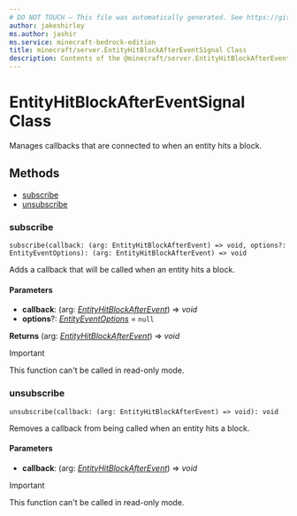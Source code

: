 ```yaml
---
# DO NOT TOUCH — This file was automatically generated. See https://github.com/mojang/minecraftapidocsgenerator to modify descriptions, examples, etc.
author: jakeshirley
ms.author: jashir
ms.service: minecraft-bedrock-edition
title: minecraft/server.EntityHitBlockAfterEventSignal Class
description: Contents of the @minecraft/server.EntityHitBlockAfterEventSignal class.
---
```

# EntityHitBlockAfterEventSignal Class

Manages callbacks that are connected to when an entity hits a block.

## Methods
- [subscribe](#subscribe)
- [unsubscribe](#unsubscribe)

### **subscribe**
`
subscribe(callback: (arg: EntityHitBlockAfterEvent) => void, options?: EntityEventOptions): (arg: EntityHitBlockAfterEvent) => void
`

Adds a callback that will be called when an entity hits a block.

#### **Parameters**
- **callback**: (arg: [*EntityHitBlockAfterEvent*](EntityHitBlockAfterEvent.md)) => *void*
- **options**?: [*EntityEventOptions*](EntityEventOptions.md) = `null`

**Returns** (arg: [*EntityHitBlockAfterEvent*](EntityHitBlockAfterEvent.md)) => *void*

> [!IMPORTANT]
> This function can't be called in read-only mode.

### **unsubscribe**
`
unsubscribe(callback: (arg: EntityHitBlockAfterEvent) => void): void
`

Removes a callback from being called when an entity hits a block.

#### **Parameters**
- **callback**: (arg: [*EntityHitBlockAfterEvent*](EntityHitBlockAfterEvent.md)) => *void*

> [!IMPORTANT]
> This function can't be called in read-only mode.
